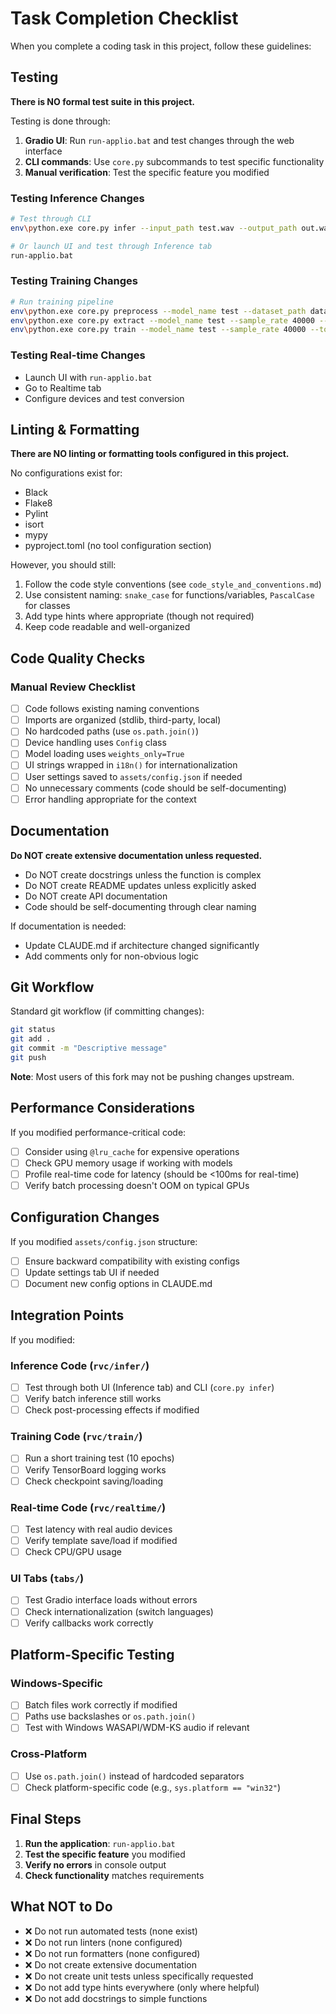 # Task Completion Checklist

When you complete a coding task in this project, follow these guidelines:

## Testing

**There is NO formal test suite in this project.**

Testing is done through:
1. **Gradio UI**: Run `run-applio.bat` and test changes through the web interface
2. **CLI commands**: Use `core.py` subcommands to test specific functionality
3. **Manual verification**: Test the specific feature you modified

### Testing Inference Changes
```bash
# Test through CLI
env\python.exe core.py infer --input_path test.wav --output_path out.wav --pth_path model.pth --index_path model.index

# Or launch UI and test through Inference tab
run-applio.bat
```

### Testing Training Changes
```bash
# Run training pipeline
env\python.exe core.py preprocess --model_name test --dataset_path dataset
env\python.exe core.py extract --model_name test --sample_rate 40000 --f0_method rmvpe
env\python.exe core.py train --model_name test --sample_rate 40000 --total_epoch 10
```

### Testing Real-time Changes
- Launch UI with `run-applio.bat`
- Go to Realtime tab
- Configure devices and test conversion

## Linting & Formatting

**There are NO linting or formatting tools configured in this project.**

No configurations exist for:
- Black
- Flake8
- Pylint
- isort
- mypy
- pyproject.toml (no tool configuration section)

However, you should still:
1. Follow the code style conventions (see `code_style_and_conventions.md`)
2. Use consistent naming: `snake_case` for functions/variables, `PascalCase` for classes
3. Add type hints where appropriate (though not required)
4. Keep code readable and well-organized

## Code Quality Checks

### Manual Review Checklist
- [ ] Code follows existing naming conventions
- [ ] Imports are organized (stdlib, third-party, local)
- [ ] No hardcoded paths (use `os.path.join()`)
- [ ] Device handling uses `Config` class
- [ ] Model loading uses `weights_only=True`
- [ ] UI strings wrapped in `i18n()` for internationalization
- [ ] User settings saved to `assets/config.json` if needed
- [ ] No unnecessary comments (code should be self-documenting)
- [ ] Error handling appropriate for the context

## Documentation

**Do NOT create extensive documentation unless requested.**

- Do NOT create docstrings unless the function is complex
- Do NOT create README updates unless explicitly asked
- Do NOT create API documentation
- Code should be self-documenting through clear naming

If documentation is needed:
- Update CLAUDE.md if architecture changed significantly
- Add comments only for non-obvious logic

## Git Workflow

Standard git workflow (if committing changes):
```bash
git status
git add .
git commit -m "Descriptive message"
git push
```

**Note**: Most users of this fork may not be pushing changes upstream.

## Performance Considerations

If you modified performance-critical code:
- [ ] Consider using `@lru_cache` for expensive operations
- [ ] Check GPU memory usage if working with models
- [ ] Profile real-time code for latency (should be <100ms for real-time)
- [ ] Verify batch processing doesn't OOM on typical GPUs

## Configuration Changes

If you modified `assets/config.json` structure:
- [ ] Ensure backward compatibility with existing configs
- [ ] Update settings tab UI if needed
- [ ] Document new config options in CLAUDE.md

## Integration Points

If you modified:

### Inference Code (`rvc/infer/`)
- [ ] Test through both UI (Inference tab) and CLI (`core.py infer`)
- [ ] Verify batch inference still works
- [ ] Check post-processing effects if modified

### Training Code (`rvc/train/`)
- [ ] Run a short training test (10 epochs)
- [ ] Verify TensorBoard logging works
- [ ] Check checkpoint saving/loading

### Real-time Code (`rvc/realtime/`)
- [ ] Test latency with real audio devices
- [ ] Verify template save/load if modified
- [ ] Check CPU/GPU usage

### UI Tabs (`tabs/`)
- [ ] Test Gradio interface loads without errors
- [ ] Check internationalization (switch languages)
- [ ] Verify callbacks work correctly

## Platform-Specific Testing

### Windows-Specific
- [ ] Batch files work correctly if modified
- [ ] Paths use backslashes or `os.path.join()`
- [ ] Test with Windows WASAPI/WDM-KS audio if relevant

### Cross-Platform
- [ ] Use `os.path.join()` instead of hardcoded separators
- [ ] Check platform-specific code (e.g., `sys.platform == "win32"`)

## Final Steps

1. **Run the application**: `run-applio.bat`
2. **Test the specific feature** you modified
3. **Verify no errors** in console output
4. **Check functionality** matches requirements

## What NOT to Do

- ❌ Do not run automated tests (none exist)
- ❌ Do not run linters (none configured)
- ❌ Do not run formatters (none configured)
- ❌ Do not create extensive documentation
- ❌ Do not create unit tests unless specifically requested
- ❌ Do not add type hints everywhere (only where helpful)
- ❌ Do not add docstrings to simple functions
